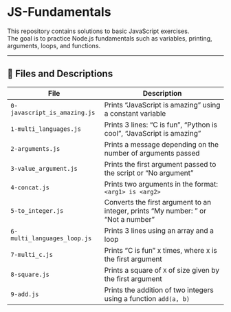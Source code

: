 
# JS-Fundamentals

This repository contains solutions to basic JavaScript exercises.  
The goal is to practice Node.js fundamentals such as variables, printing, arguments, loops, and functions.

---

## 📂 Files and Descriptions

| File | Description |
|------|-------------|
| `0-javascript_is_amazing.js` | Prints “JavaScript is amazing” using a constant variable |
| `1-multi_languages.js` | Prints 3 lines: “C is fun”, “Python is cool”, “JavaScript is amazing” |
| `2-arguments.js` | Prints a message depending on the number of arguments passed |
| `3-value_argument.js` | Prints the first argument passed to the script or “No argument” |
| `4-concat.js` | Prints two arguments in the format: `<arg1> is <arg2>` |
| `5-to_integer.js` | Converts the first argument to an integer, prints “My number: <num>” or “Not a number” |
| `6-multi_languages_loop.js` | Prints 3 lines using an array and a loop |
| `7-multi_c.js` | Prints “C is fun” x times, where x is the first argument |
| `8-square.js` | Prints a square of `X` of size given by the first argument |
| `9-add.js` | Prints the addition of two integers using a function `add(a, b)` 

